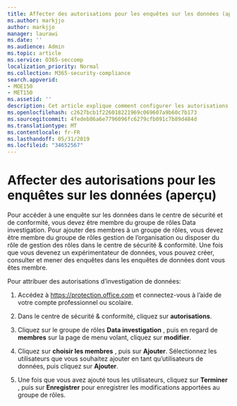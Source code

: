 ```yaml
---
title: Affecter des autorisations pour les enquêtes sur les données (aperçu)
ms.author: markjjo
author: markjjo
manager: laurawi
ms.date: ''
ms.audience: Admin
ms.topic: article
ms.service: O365-seccomp
localization_priority: Normal
ms.collection: M365-security-compliance
search.appverid:
- MOE150
- MET150
ms.assetid: ''
description: Cet article explique comment configurer les autorisations nécessaires pour utiliser l’outil des enquêtes de données dans Microsoft 365.
ms.openlocfilehash: c2627bcb1f226018221969c069607a9b60c7b173
ms.sourcegitcommit: 4fedeb06a6e7796096fc6279cfb091c7b89d484d
ms.translationtype: MT
ms.contentlocale: fr-FR
ms.lasthandoff: 05/31/2019
ms.locfileid: "34652567"
---
```

# <a name="assign-permissions-for-data-investigations-preview"></a>Affecter des autorisations pour les enquêtes sur les données (aperçu)

Pour accéder à une enquête sur les données dans le centre de sécurité et de conformité, vous devez être membre du groupe de rôles Data investigation. Pour ajouter des membres à un groupe de rôles, vous devez être membre du groupe de rôles gestion de l’organisation ou disposer du rôle de gestion des rôles dans le centre de sécurité & conformité. Une fois que vous devenez un expérimentateur de données, vous pouvez créer, consulter et mener des enquêtes dans les enquêtes de données dont vous êtes membre.

Pour attribuer des autorisations d’investigation de données:

1. Accédez à https://protection.office.com et connectez-vous à l’aide de votre compte professionnel ou scolaire.

2. Dans le centre de sécurité & conformité, cliquez sur **autorisations**. 

3. Cliquez sur le groupe de rôles **Data investigation** , puis en regard de **membres** sur la page de menu volant, cliquez sur **modifier**.

4. Cliquez sur **choisir les membres** , puis sur **Ajouter**. Sélectionnez les utilisateurs que vous souhaitez ajouter en tant qu’utilisateurs de données, puis cliquez sur **Ajouter**.

5. Une fois que vous avez ajouté tous les utilisateurs, cliquez sur **Terminer** , puis sur **Enregistrer** pour enregistrer les modifications apportées au groupe de rôles.